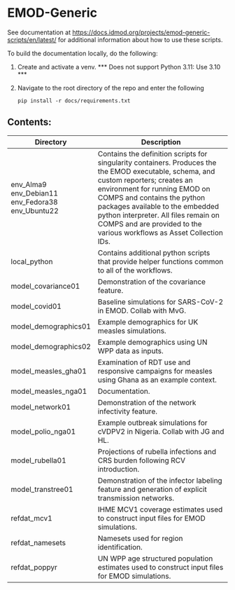 # EMOD-Generic

See documentation at https://docs.idmod.org/projects/emod-generic-scripts/en/latest/ for
additional information about how to use these scripts.

To build the documentation locally, do the following:

1. Create and activate a venv.  *** Does not support Python 3.11: Use 3.10 ***
2. Navigate to the root directory of the repo and enter the following

    ```
    pip install -r docs/requirements.txt
    ```
## Contents:

| Directory | Description |
| --- | --- |
| env_Alma9 <br /> env_Debian11 <br /> env_Fedora38 <br /> env_Ubuntu22 |  Contains the definition scripts for singularity containers. Produces the the EMOD executable, schema, and custom reporters; creates an environment for running EMOD on COMPS and contains the python packages available to the embedded python interpreter. All files remain on COMPS and are provided to the various workflows as Asset Collection IDs. |
| local_python             | Contains additional python scripts that provide helper functions common to all of the workflows. |
| model_covariance01       | Demonstration of the covariance feature. |
| model_covid01            | Baseline simulations for SARS-CoV-2 in EMOD. Collab with MvG. |
| model_demographics01     | Example demographics for UK measles simulations. |
| model_demographics02     | Example demographics using UN WPP data as inputs. |
| model_measles_gha01      | Examination of RDT use and responsive campaigns for measles using Ghana as an example context. |
| model_measles_nga01      | Documentation. |
| model_network01          | Demonstration of the network infectivity feature. |
| model_polio_nga01        | Example outbreak simulations for cVDPV2 in Nigeria. Collab with JG and HL. |
| model_rubella01          | Projections of rubella infections and CRS burden following RCV introduction.  |
| model_transtree01        | Demonstration of the infector labeling feature and generation of explicit transmission networks. |
| refdat_mcv1              | IHME MCV1 coverage estimates used to construct input files for EMOD simulations. |
| refdat_namesets          | Namesets used for region identification. |
| refdat_poppyr            | UN WPP age structured population estimates used to construct input files for EMOD simulations. |
